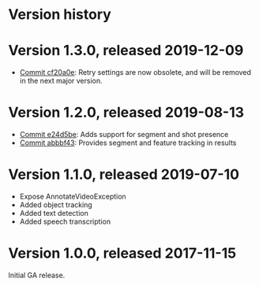 # Version history

# Version 1.3.0, released 2019-12-09

- [Commit cf20a0e](https://github.com/googleapis/google-cloud-dotnet/commit/cf20a0e): Retry settings are now obsolete, and will be removed in the next major version.

# Version 1.2.0, released 2019-08-13

- [Commit e24d5be](https://github.com/googleapis/google-cloud-dotnet/commit/e24d5be): Adds support for segment and shot presence
- [Commit abbbf43](https://github.com/googleapis/google-cloud-dotnet/commit/abbbf43): Provides segment and feature tracking in results

# Version 1.1.0, released 2019-07-10

- Expose AnnotateVideoException
- Added object tracking
- Added text detection
- Added speech transcription

# Version 1.0.0, released 2017-11-15

Initial GA release.
